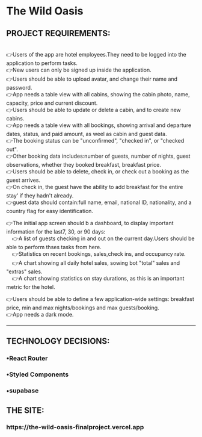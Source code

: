 # The Wild Oasis

 <h2>PROJECT REQUIREMENTS: </h2> <br/>
👉Users of the app are hotel employees.They need to be logged into the application to perform tasks. <br/>
👉New users can only be signed up inside the application. <br/>
👉Users should be able to upload avatar, and change their name and password. <br/>
👉App needs a table view with all cabins, showing the cabin photo, name, capacity, price and current discount. <br/>
👉Users should be able to update or delete a cabin, and to create new cabins. <br/>
👉App needs a table view with all bookings, showing arrival and departure dates, status, and paid amount, as weel as cabin and guest data. <br/>
👉The booking status can be "unconfirmed", "checked in", or "checked out".<br/>
👉Other booking data includes:number of guests, number of nights, guest observations, whether they booked breakfast, breakfast price. <br/>
👉Users should be able to delete, check in, or check out a booking as the guest arrives. <br/>
👉On check in, the guest have the ability to add breakfast for the entire stay' if they hadn't already. <br/>
👉guest data should contain:full name, email, national ID, nationality, and a country flag for easy identification. <br/>

👉The initial app screen should b a dashboard, to display important information for the last7, 30, or 90 days: <br/>
&nbsp; &nbsp; 👉A list of guests checking in and out on the current day.Users should be able to perform thses tasks from here. <br/>
&nbsp; &nbsp; 👉Statistics on recent bookings, sales,check ins, and occupancy rate. <br/>
&nbsp; &nbsp; 👉A chart showing all daily hotel sales, sowing bot "total" sales and "extras" sales. <br/>
&nbsp; &nbsp; 👉A chart showing statistics on stay durations, as this is an important metric for the hotel. <br/>

👉Users should be able to define a few application-wide settings: breakfast price, min and max nights/bookings and max guests/booking. <br/>
👉App needs a dark mode. <br/>
 <hr/> 
<h2> TECHNOLOGY DECISIONS:</h2>
<p>
<h3>•React Router </h3> 
<h3>•Styled Components</h3>
<h3>•supabase </h3>
</p>


<h2> THE SITE: </h2>
<h3>https://the-wild-oasis-finalproject.vercel.app</h3>
